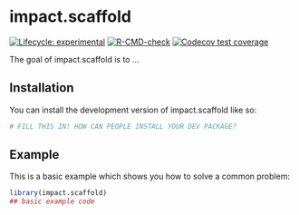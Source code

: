 
<!-- README.md is generated from README.Rmd. Please edit that file -->

# impact.scaffold

<!-- badges: start -->

[![Lifecycle:
experimental](https://img.shields.io/badge/lifecycle-experimental-orange.svg)](https://lifecycle.r-lib.org/articles/stages.html#experimental)
[![R-CMD-check](https://github.com/ig-impact/impact.scaffold/actions/workflows/R-CMD-check.yaml/badge.svg)](https://github.com/ig-impact/impact.scaffold/actions/workflows/R-CMD-check.yaml)
[![Codecov test
coverage](https://codecov.io/gh/ig-impact/impact.scaffold/graph/badge.svg)](https://app.codecov.io/gh/ig-impact/impact.scaffold)
<!-- badges: end -->

The goal of impact.scaffold is to …

## Installation

You can install the development version of impact.scaffold like so:

``` r
# FILL THIS IN! HOW CAN PEOPLE INSTALL YOUR DEV PACKAGE?
```

## Example

This is a basic example which shows you how to solve a common problem:

``` r
library(impact.scaffold)
## basic example code
```
